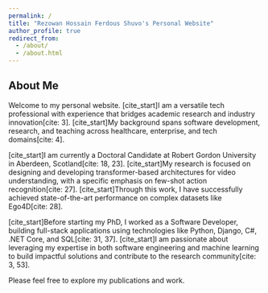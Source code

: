 ```yaml
---
permalink: /
title: "Rezowan Hossain Ferdous Shuvo's Personal Website"
author_profile: true
redirect_from: 
  - /about/
  - /about.html
---
```


## About Me

Welcome to my personal website. [cite_start]I am a versatile tech professional with experience that bridges academic research and industry innovation[cite: 3]. [cite_start]My background spans software development, research, and teaching across healthcare, enterprise, and tech domains[cite: 4].

[cite_start]I am currently a Doctoral Candidate at Robert Gordon University in Aberdeen, Scotland[cite: 18, 23]. [cite_start]My research is focused on designing and developing transformer-based architectures for video understanding, with a specific emphasis on few-shot action recognition[cite: 27]. [cite_start]Through this work, I have successfully achieved state-of-the-art performance on complex datasets like Ego4D[cite: 28].

[cite_start]Before starting my PhD, I worked as a Software Developer, building full-stack applications using technologies like Python, Django, C#, .NET Core, and SQL[cite: 31, 37]. [cite_start]I am passionate about leveraging my expertise in both software engineering and machine learning to build impactful solutions and contribute to the research community[cite: 3, 53].

Please feel free to explore my publications and work.
